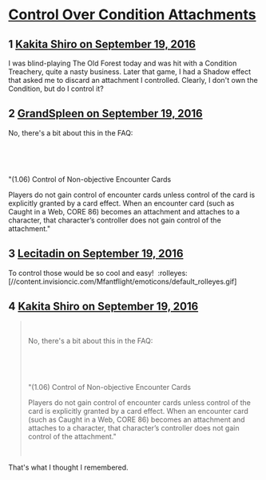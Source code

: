 # [Control Over Condition Attachments](https://community.fantasyflightgames.com/topic/230421-control-over-condition-attachments/)

## 1 [Kakita Shiro on September 19, 2016](https://community.fantasyflightgames.com/topic/230421-control-over-condition-attachments/?do=findComment&comment=2420209)

I was blind-playing The Old Forest today and was hit with a Condition Treachery, quite a nasty business. Later that game, I had a Shadow effect that asked me to discard an attachment I controlled. Clearly, I don't own the Condition, but do I control it?

## 2 [GrandSpleen on September 19, 2016](https://community.fantasyflightgames.com/topic/230421-control-over-condition-attachments/?do=findComment&comment=2420328)

No, there's a bit about this in the FAQ:

 

 

"(1.06) Control of Non-objective Encounter Cards

Players do not gain control of encounter cards unless
control of the card is explicitly granted by a card
effect. When an encounter card (such as Caught in a
Web, CORE 86) becomes an attachment and attaches
to a character, that character’s controller does not gain
control of the attachment."

## 3 [Lecitadin on September 19, 2016](https://community.fantasyflightgames.com/topic/230421-control-over-condition-attachments/?do=findComment&comment=2420656)

To control those would be so cool and easy!  :rolleyes: [//content.invisioncic.com/Mfantflight/emoticons/default_rolleyes.gif]

## 4 [Kakita Shiro on September 19, 2016](https://community.fantasyflightgames.com/topic/230421-control-over-condition-attachments/?do=findComment&comment=2420956)

>  
> 
> No, there's a bit about this in the FAQ:
> 
>  
> 
>  
> 
> "(1.06) Control of Non-objective Encounter Cards
> 
> Players do not gain control of encounter cards unless
> control of the card is explicitly granted by a card
> effect. When an encounter card (such as Caught in a
> Web, CORE 86) becomes an attachment and attaches
> to a character, that character’s controller does not gain
> control of the attachment."
> 
>  

That's what I thought I remembered.

